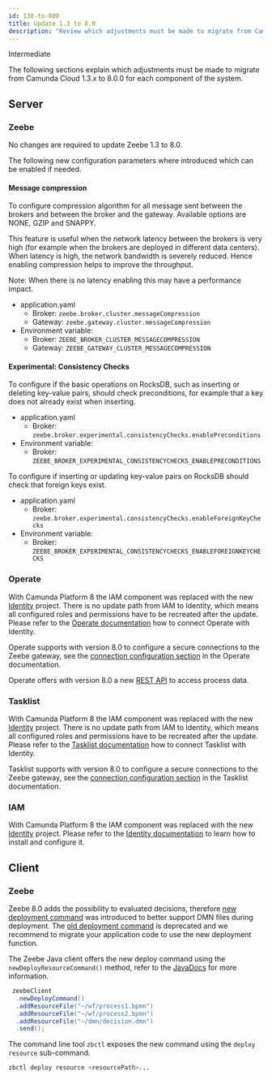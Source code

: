 ```yaml
---
id: 130-to-800
title: Update 1.3 to 8.0
description: "Review which adjustments must be made to migrate from Camunda Cloud 1.3.x to Camunda Platform 8.0.0"
---
```

<span class="badge badge--primary">Intermediate</span>

The following sections explain which adjustments must be made to migrate from Camunda Cloud 1.3.x to 8.0.0 for each component of the system.

## Server

### Zeebe

No changes are required to update Zeebe 1.3 to 8.0.

The following new configuration parameters where introduced which can be enabled if needed.

#### Message compression

To configure compression algorithm for all message sent between the brokers and between the broker and the gateway. Available options are NONE, GZIP and SNAPPY.

This feature is useful when the network latency between the brokers is very high (for example when the brokers are deployed in different data centers). When latency is high, the network bandwidth is severely reduced. Hence enabling compression helps to improve the throughput.

Note: When there is no latency enabling this may have a performance impact.

- application.yaml
  - Broker: `zeebe.broker.cluster.messageCompression`
  - Gateway: `zeebe.gateway.cluster.messageCompression`
- Environment variable:
  - Broker: `ZEEBE_BROKER_CLUSTER_MESSAGECOMPRESSION`
  - Gateway: `ZEEBE_GATEWAY_CLUSTER_MESSAGECOMPRESSION`

#### Experimental: Consistency Checks

To configure if the basic operations on RocksDB, such as inserting or deleting key-value pairs, should check preconditions, for example that a key does not already exist when inserting.

- application.yaml
  - Broker: `zeebe.broker.experimental.consistencyChecks.enablePreconditions`
- Environment variable:
  - Broker: `ZEEBE_BROKER_EXPERIMENTAL_CONSISTENCYCHECKS_ENABLEPRECONDITIONS`

To configure if inserting or updating key-value pairs on RocksDB should check that foreign keys exist.

- application.yaml
  - Broker: `zeebe.broker.experimental.consistencyChecks.enableForeignKeyChecks`
- Environment variable:
  - Broker: `ZEEBE_BROKER_EXPERIMENTAL_CONSISTENCYCHECKS_ENABLEFOREIGNKEYCHECKS`


### Operate

With Camunda Platform 8 the IAM component was replaced with the new [Identity](/self-managed/identity/what-is-identity.md) project. There is no update path from IAM to Identity, which means all configured roles and permissions have to be recreated after the update. Please refer to the [Operate documentation](/self-managed/operate-deployment/authentication.md#identity) how to connect Operate with Identity.

Operate supports with version 8.0 to configure a secure connections to the Zeebe gateway, see the [connection configuration section](/self-managed/operate-deployment/configuration.md#settings-to-connect-1) in the Operate documentation.

Operate offers with version 8.0 a new [REST API](/apis-clients/operate-api/index.md) to access process data.


### Tasklist

With Camunda Platform 8 the IAM component was replaced with the new [Identity](/self-managed/identity/what-is-identity.md) project. There is no update path from IAM to Identity, which means all configured roles and permissions have to be recreated after the update. Please refer to the [Tasklist documentation](/self-managed/tasklist-deployment/authentication.md#identity) how to connect Tasklist with Identity.

Tasklist supports with version 8.0 to configure a secure connections to the Zeebe gateway, see the [connection configuration section](/self-managed/tasklist-deployment/configuration.md#settings-to-connect-1) in the Tasklist documentation.


### IAM

With Camunda Platform 8 the IAM component was replaced with the new [Identity](/self-managed/identity/what-is-identity.md) project. Please refer to the [Identity documentation](/self-managed/identity/getting-started/index.md) to learn how to install and configure it.


## Client

### Zeebe

Zeebe 8.0 adds the possibility to evaluated decisions, therefore [new deployment command](/apis-clients/grpc.md#deployresource-rpc) was introduced to better support DMN files during deployment. The [old deployment command](/apis-clients/grpc.md#deployprocess-rpc) is deprecated and we recommend to migrate your application code to use the new deployment function.

The Zeebe Java client offers the new deploy command using the `newDeployResourceCommand()` method, refer to the [JavaDocs](https://javadoc.io/static/io.camunda/zeebe-client-java/8.0.0/io/camunda/zeebe/client/ZeebeClient.html#newDeployResourceCommand()) for more information.

```java
 zeebeClient
  .newDeployCommand()
  .addResourceFile("~/wf/process1.bpmn")
  .addResourceFile("~/wf/process2.bpmn")
  .addResourceFile("~/dmn/decision.dmn")
  .send();
```

The command line tool `zbctl` exposes the new command using the `deploy resource` sub-command.

```bash
zbctl deploy resource <resourcePath>...
```